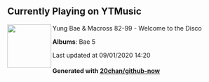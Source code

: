 ## Currently Playing on YTMusic

[<img align="left" width="100" src="https://lh3.googleusercontent.com/9vqSI4Bk6o8B35DYt2JAVO84l4IWSQ2i5cj_nd0CNKAcjic58GovTDe-K0-If3pIdHQynJV4D9BJGQqs">](https://music.youtube.com/channel/UCjwEG3B4d01HSC_xoyXx7lw)

Yung Bae & Macross 82-99 - Welcome to the Disco

**Albums**: Bae 5

Last updated at 09/01/2020 14:20

#### Generated with [20chan/github-now](https://github.com/20chan/github-now)


<!--
**20chan/20chan** is a ✨ _special_ ✨ repository because its `README.md` (this file) appears on your GitHub profile.

Here are some ideas to get you started:

- 🔭 I’m currently working on ...
- 🌱 I’m currently learning ...
- 👯 I’m looking to collaborate on ...
- 🤔 I’m looking for help with ...
- 💬 Ask me about ...
- 📫 How to reach me: ...
- 😄 Pronouns: ...
- ⚡ Fun fact: ...
-->
